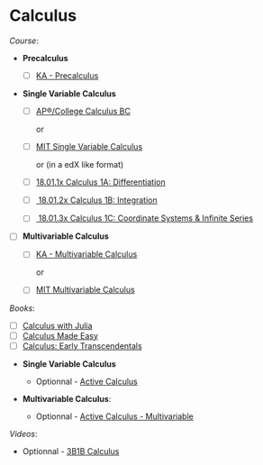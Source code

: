 # Calculus

_Course_:

- **Precalculus**

  - [ ] [KA - Precalculus](https://www.khanacademy.org/math/precalculus)

- **Single Variable Calculus**

  - [ ] [AP®︎/College Calculus BC](https://www.khanacademy.org/math/ap-calculus-bc)
    
    or
    
  - [ ] [MIT Single Variable Calculus](https://ocw.mit.edu/courses/18-01sc-single-variable-calculus-fall-2010/)
     
    or (in a edX like format)
    
  - [ ] [18.01.1x Calculus 1A: Differentiation](https://openlearninglibrary.mit.edu/courses/course-v1:MITx+18.01.1x+2T2019/about)
  - [ ] [ 18.01.2x Calculus 1B: Integration ](https://openlearninglibrary.mit.edu/courses/course-v1:MITx+18.01.2x+3T2019/about)
  - [ ] [ 18.01.3x Calculus 1C: Coordinate Systems & Infinite Series ](https://openlearninglibrary.mit.edu/courses/course-v1:MITx+18.01.3x+1T2020/about)

- [ ] **Multivariable Calculus**

  -  [ ] [KA - Multivariable Calculus](https://www.khanacademy.org/math/multivariable-calculus)
     
    or
    
  - [ ] [MIT Multivariable Calculus](https://ocw.mit.edu/courses/18-02sc-multivariable-calculus-fall-2010/)
     
_Books_:

- [ ] [Calculus with Julia](https://jverzani.github.io/CalculusWithJuliaNotes.jl/)
- [ ] [Calculus Made Easy](https://calculusmadeeasy.org/)
- [ ] [Calculus: Early Transcendentals](<https://math.libretexts.org/Bookshelves/Calculus/Map%3A_Calculus__Early_Transcendentals_(Stewart)>)

- **Single Variable Calculus**

  - Optionnal - [Active Calculus](https://activecalculus.org/single/book-1.html)
  
 
- **Multivariable Calculus**:

  - Optionnal - [Active Calculus - Multivariable](https://activecalculus.org/multi/book-1.html)

_Videos_:

- Optionnal - [3B1B Calculus](https://www.3blue1brown.com/topics/calculus)

